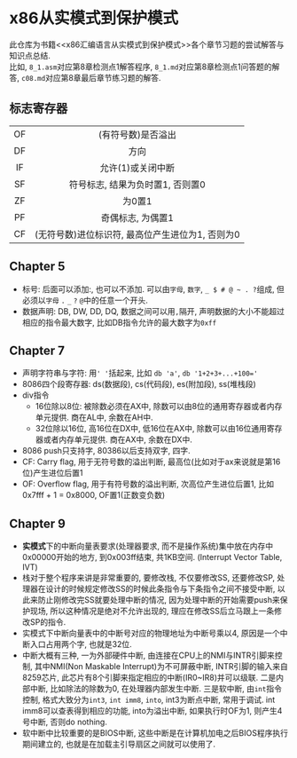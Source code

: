 # x86从实模式到保护模式

此仓库为书籍<<x86汇编语言从实模式到保护模式>>各个章节习题的尝试解答与知识点总结.  
比如, `8_1.asm`对应第8章检测点1解答程序, `8_1.md`对应第8章检测点1问答题的解答, `c08.md`对应第8章最后章节练习题的解答.

## 标志寄存器

| | |
|:-:|:-:|
| OF| (有符号数)是否溢出|
| DF| 方向|
| IF| 允许(1)或关闭中断|
| SF| 符号标志, 结果为负时置1, 否则置0|
| ZF| 为0置1|
| PF| 奇偶标志, 为偶置1|
| CF| (无符号数)进位标识符, 最高位产生进位为1, 否则为0|

## Chapter 5

- 标号: 后面可以添加:, 也可以不添加. 可以由`字母`, `数字`, `_ $ # @ ~ . ?`组成, 但必须以`字母` `.` `_` `?` `@`中的任意一个开头.
- 数据声明: DB, DW, DD, DQ, 数据之间可以用`,`隔开, 声明数据的大小不能超过相应的指令最大数字, 比如DB指令允许的最大数字为`0xff`

## Chapter 7

- 声明字符串与字符: 用`' '`括起来, 比如 `db 'a'`, `db '1+2+3+...+100='`
- 8086四个段寄存器: ds(数据段), cs(代码段), es(附加段), ss(堆栈段)
- div指令
    - 16位除以8位: 被除数必须在AX中, 除数可以由8位的通用寄存器或者内存单元提供. 商在AL中, 余数在AH中. 
    - 32位除以16位, 高16位在DX中, 低16位在AX中, 除数可以由16位通用寄存器或者内存单元提供. 商在AX中, 余数在DX中.
- 8086 push只支持字, 80386以后支持双字, 四字.
- CF: Carry flag, 用于无符号数的溢出判断, 最高位(比如对于ax来说就是第16位)产生进位后置1
- OF: Overflow flag, 用于有符号数的溢出判断, 次高位产生进位后置1, 比如0x7fff + 1 = 0x8000, OF置1(正数变负数) 

## Chapter 9

- **实模式**下的中断向量表要求(处理器要求, 而不是操作系统)集中放在内存中0x00000开始的地方, 到0x003ff结束, 共1KB空间. (Interrupt Vector Table, IVT)  
- 栈对于整个程序来讲是非常重要的, 要修改栈, 不仅要修改SS, 还要修改SP, 处理器在设计的时候规定修改SS的时候此条指令与下条指令之间不接受中断, 以此来防止刚修改完SS就要处理中断的情况, 因为处理中断的开始需要push来保护现场, 所以这种情况是绝对不允许出现的, 理应在修改SS后立马跟上一条修改SP的指令.  
- 实模式下中断向量表中的中断号对应的物理地址为中断号乘以4, 原因是一个中断入口占用两个字, 也就是32位.
- 中断大概有三种, 一为外部硬件中断, 由连接在CPU上的NMI与INTR引脚来控制, 其中NMI(Non Maskable Interrupt)为不可屏蔽中断, INTR引脚的输入来自8259芯片, 此芯片有8个引脚来指定相应的中断(IR0~IR8)并可以级联. 二是内部中断, 比如除法的除数为0, 在处理器内部发生中断. 三是软中断, 由`int`指令控制,  格式大致分为`int3`, `int imm8`, `into`, int3为断点中断, 常用于调试. int imm8可以查表得到相应的功能, into为溢出中断, 如果执行时OF为1, 则产生4号中断, 否则do nothing.  
- 软中断中比较重要的是BIOS中断, 这些中断是在计算机加电之后BIOS程序执行期间建立的, 也就是在加载主引导扇区之间就可以使用了.

